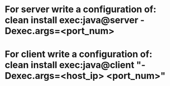 # For server write a configuration of: clean install exec:java@server -Dexec.args=<port_num>

# For client write a configuration of: clean install exec:java@client "-Dexec.args=<host_ip> <port_num>"